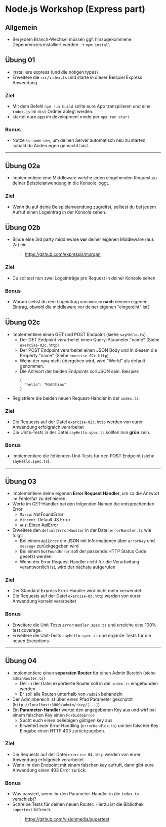 # Node.js Workshop (Express part)

## Allgemein
* Bei jedem Branch-Wechsel müssen ggf. hinzugekommene Dependencies installiert werden. -> `npm install`

## Übung 01
* Installiere express (und die nötigen types)
* Erweitere die `src/index.ts` und starte in dieser Beispiel Express Anwendung
  
### Ziel
* Mit dem Befehl `npm run build` sollte eure App transpilieren und 
  eine `index.js` im `dist` Ordner ablegt werden.
* startet eure app im development mode per `npm run start`

### Bonus
* Nutze `ts-node-dev`, um deinen Server automatisch neu zu starten, sobald du Änderungen gemacht hast.

- - -

## Übung 02a
* Implementiere eine Middleware welche jeden eingehenden Request zu deiner Beispielanwendung in die Konsole loggt.

### Ziel
* Wenn du auf deine Beispielanwendung zugreifst, solltest du bei jedem Aufruf einen Logeintrag in der Konsole sehen.

## Übung 02b
* Binde eine 3rd party middleware **vor** deiner eigenen Middleware (aus 2a) ein 
  > https://github.com/expressjs/morgan

### Ziel
* Du solltest nun zwei Logeinträge pro Request in deiner Konsole sehen.

### Bonus
* Warum siehst du den Logeintrag von `morgan` **nach** deinem eigenen Eintrag, obwohl die middleware vor deiner eigenen "eingereiht" ist?

## Übung 02c
* Implementiere einen GET und POST Endpoint (siehe `sayHello.ts`)
  * Der GET Endpoint verarbeitet einen Query-Parameter "name" (Siehe `exercise-02c.http`)
  * Der POST Endpoint verarbeitet einen JSON Body und in diesem die Property "name" (Siehe `exercise-02c.http`)
  * Wenn der `name` nicht übergeben wird, wird "World" als default genommen.
  * Die Antwort der beiden Endpoints soll JSON sein. Beispiel:
    ```
    {
      "hello": "Matthias"
    }
    ```
* Registriere die beiden neuen Request-Handler in der `index.ts`.

### Ziel
* Die Requests auf der Datei `exercise-02c.http` werden von eurer Anwendung erfolgreich verarbeitet
* Die Units-Tests in der Datei `sayHello.spec.ts` sollten nun **grün** sein.

### Bonus
* Implementiere die fehlenden Unit-Tests für den POST Endpoint (siehe `sayHello.spec.ts`).

- - -

## Übung 03
* Implementiere deine eigenen **Error Request Handler**, um so die Antwort im Fehlerfall zu definieren.
* Werfe im GET-Handler bei den folgenden Namen die entsprechenden Error
  * `Marco`: NotFoundError
  * `Vincent`: Default JS Error
  * `API`: Einen ApiError
* Erweitere den `defaultErrorHandler` in der Datei `errorHandler.ts` wie folgt:
  * Bei einem `ApiError` ein JSON mit Informationen über `errorKey` und `message` zurückgegeben wird
  * Bei einem `NotFoundError` soll der passende HTTP Status Code gesetzt werden
  * Wenn der Error Request Handler nicht für die Verarbeitung verantwortlich ist, wird der nächste aufgerufen

### Ziel
* Der Standard Express Error Handler wird nicht mehr verwendet.
* Die Requests auf der Datei `exercise-03.http` werden von eurer Anwendung korrekt verarbeitet

### Bonus
* Erweitere die Unit-Tests `errorHandler.spec.ts` und erreiche eine 100% test coverage.
* Erweitere die Unit-Tests `sayHello.spec.ts` und ergänze Tests für die neuen Exceptions.

- - -

## Übung 04
* Implementiere einen **separaten Router** für einen Admin Bereich (siehe `adminRouter.ts`)
  * Der in der Datei exportierte Router soll in der `index.ts` eingebunden werden 
  * Er soll alle Routen unterhalb von `/admin` behandeln
* Der Adminbereich ist über einen Pfad Parameter geschützt (`http://localhost:3000/admin/:key/[...]`)
* Ein **Parameter-Handler** wertet den angegebenen Key aus und wirf bei einem falschen Key einen `ForbiddeError`
  * Sucht euch einen beliebigen gültigen key aus
  * Erweitert euer Error Handling (`errorHandler.ts`) um bei falscher Key Eingabe einen HTTP 403 zurückzugeben.

### Ziel
* Die Requests auf der Datei `exercise-04.http` werden von eurer Anwendung erfolgreich verarbeitet
* Wenn ihr den Endpoint mit einem falschen key aufruft, dann gibt eure Anwendung einen 403 Error zurück.

### Bonus
* Was passiert, wenn ihr den Parameter-Handler in die `index.ts` verschiebt?
* Schreibe Tests für deinen neuen Router. Hierzu ist die Bibliothek `supertest` hilfreich.
  > https://github.com/visionmedia/supertest

